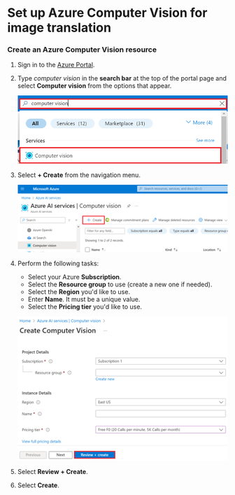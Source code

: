 # Set up Azure Computer Vision for image translation

### Create an Azure Computer Vision resource

1. Sign in to the [Azure Portal](https://portal.azure.com/).

1. Type *computer vision* in the **search bar** at the top of the portal page and select **Computer vision** from the options that appear.

    ![Type computervision.](../imgs/type-computervision.png)

1. Select **+ Create** from the navigation menu.

    ![Select create.](../imgs/create-computervision.png)

1. Perform the following tasks:

    - Select your Azure **Subscription**.
    - Select the **Resource group** to use (create a new one if needed).
    - Select the **Region** you'd like to use.
    - Enter **Name**. It must be a unique value.
    - Select the **Pricing tier** you'd like to use.

    ![Fill computer vision.](../imgs/fill-computervision.png)

1. Select **Review + Create**.

1. Select **Create**.
